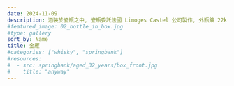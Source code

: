```yaml
---
date: 2024-11-09
description: 酒裝於瓷瓶之中, 瓷瓶委託法國 Limoges Castel 公司製作, 外瓶鍍 22k 金. 1987 年限量 6,000 瓶
#featured_image: 02_bottle_in_box.jpg
#type: gallery
sort_by: Name
title: 金雁
#categories: ["whisky", "springbank"]
#resources:
#  - src: springbank/aged_32_years/box_front.jpg
#    title: "anyway"
---
```


